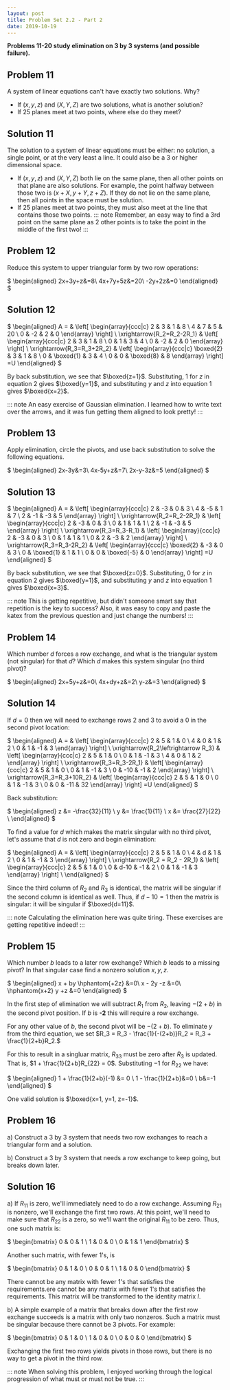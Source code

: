 ```yaml
---
layout: post
title: Problem Set 2.2 - Part 2
date: 2019-10-19
---
```


**Problems 11-20 study elimination on 3 by 3 systems (and possible failure).**

## Problem 11
A system of linear equations can't have exactly two solutions. Why?
- If $(x,y,z)$ and $(X,Y,Z)$ are two solutions, what is another solution?
- If 25 planes meet at two points, where else do they meet?

## Solution 11
The solution to a system of linear equations must be either: no solution, a single point, or at the very least
a line. It could also be a 3 or higher dimensional space.
- If $(x,y,z)$ and $(X,Y,Z)$ both lie on the same plane, then all other points
on that plane are also solutions. For example, the point halfway between those
two is $(x+X,y+Y,z+Z)$. If they do not lie on the same plane, then all
points in the space must be solution.
- If 25 planes meet at two points, they must also meet at the line that contains
    those two points.
::: note
Remember, an easy way to find a 3rd point on the same plane as 2 other points is
to take the point in the middle of the first two!
:::

## Problem 12
Reduce this system to upper triangular form by two row operations:

$
\begin{aligned}
2x+3y+z&=8\\
4x+7y+5z&=20\\
-2y+2z&=0
\end{aligned}
$

## Solution 12
$
\begin{aligned}
A = &
\left[ \begin{array}{ccc|c}
2 & 3 & 1 & 8 \\
4 & 7 & 5 & 20 \\
0 & -2 & 2 & 0
\end{array} \right] \\
 \xrightarrow{R_2=R_2-2R_1}
& \left[ \begin{array}{ccc|c}
2 & 3 & 1 & 8 \\
0 & 1 & 3 & 4 \\
0 & -2 & 2 & 0
\end{array} \right] \\
\xrightarrow{R_3=R_3+2R_2}
& \left[ \begin{array}{ccc|c}
\boxed{2} & 3 & 1 & 8 \\
0 & \boxed{1} & 3 & 4 \\
0 & 0 & \boxed{8} & 8
\end{array} \right]
=U
\end{aligned}
$

By back substitution, we see that $\boxed{z=1}$. Substituting,
$1$ for $z$ in equation 2 gives $\boxed{y=1}$, and substituting $y$ and $z$
into equation 1 gives $\boxed{x=2}$.

::: note
An easy exercise of Gaussian elimination. I learned how to write text over the
arrows, and it was fun getting them aligned to look pretty!
:::

## Problem 13
Apply elimination, circle the pivots, and use back substitution to solve the
following equations.

$
\begin{aligned}
2x-3y&=3\\
4x-5y+z&=7\\
2x-y-3z&=5
\end{aligned}
$

## Solution 13
$
\begin{aligned}
A = &
\left[ \begin{array}{ccc|c}
2 & -3 & 0 & 3 \\
4 & -5 & 1 & 7 \\
2 & -1 & -3 & 5
\end{array} \right] \\
 \xrightarrow{R_2=R_2-2R_1}
& \left[ \begin{array}{ccc|c}
2 & -3 & 0 & 3 \\
0 & 1 & 1 & 1 \\
2 & -1 & -3 & 5
\end{array} \right] \\
\xrightarrow{R_3=R_3-R_1}
& \left[ \begin{array}{ccc|c}
2 & -3 & 0 & 3 \\
0 & 1 & 1 & 1 \\
0 & 2 & -3 & 2
\end{array} \right] \\
\xrightarrow{R_3=R_3-2R_2}
& \left[ \begin{array}{ccc|c}
\boxed{2} & -3 & 0 & 3 \\
0 & \boxed{1} & 1 & 1 \\
0 & 0 & \boxed{-5} & 0
\end{array} \right]
=U
\end{aligned}
$

By back substitution, we see that $\boxed{z=0}$. Substituting,
$0$ for $z$ in equation 2 gives $\boxed{y=1}$, and substituting $y$ and $z$
into equation 1 gives $\boxed{x=3}$.

::: note
This is getting repetitive, but didn't someone smart say that repetition is the
key to success? Also, it was easy to copy and paste the katex from the previous
question and just change the numbers!
:::

## Problem 14
Which number $d$ forces a row exchange, and what is the triangular system (not
singular) for that $d$? Which $d$ makes this system singular (no third pivot)?

$
\begin{aligned}
2x+5y+z&=0\\
4x+dy+z&=2\\
y-z&=3
\end{aligned}
$

## Solution 14
If $d=0$ then we will need to exchange rows 2 and 3 to avoid a 0 in the second
pivot location:

$
\begin{aligned}
A = &
\left[ \begin{array}{ccc|c}
2 & 5 & 1 & 0 \\
4 & 0 & 1 & 2 \\
0 & 1 & -1 & 3
\end{array} \right] \\
\xrightarrow{R_2\leftrightarrow R_3}
& \left[ \begin{array}{ccc|c}
2 & 5 & 1 & 0 \\
0 & 1 & -1 & 3 \\
4 & 0 & 1 & 2
\end{array} \right] \\
\xrightarrow{R_3=R_3-2R_1}
& \left[ \begin{array}{ccc|c}
2 & 5 & 1 & 0 \\
0 & 1 & -1 & 3 \\
0 & -10 & -1 & 2
\end{array} \right] \\
\xrightarrow{R_3=R_3+10R_2}
& \left[ \begin{array}{ccc|c}
2 & 5 & 1 & 0 \\
0 & 1 & -1 & 3 \\
0 & 0 & -11 & 32
\end{array} \right]
=U
\end{aligned}
$

Back substitution:

$
\begin{aligned}
z &= -\frac{32}{11} \\
y &= \frac{1}{11} \\
x &= \frac{27}{22} \\
\end{aligned}
$

To find a value for $d$ which makes the matrix singular with no third pivot,
let's assume that $d$ is not zero and begin elimination:

$
\begin{aligned}
A = &
\left[ \begin{array}{ccc|c}
2 & 5 & 1 & 0 \\
4 & d & 1 & 2 \\
0 & 1 & -1 & 3
\end{array} \right] \\
\xrightarrow{R_2 = R_2 - 2R_1}
& \left[ \begin{array}{ccc|c}
2 & 5 & 1 & 0 \\
0 & d-10 & -1 & 2 \\
0 & 1 & -1 & 3
\end{array} \right] \\
\end{aligned}
$

Since the third column of $R_2$ and $R_3$ is identical, the matrix will be
singular if the second column is identical as well. Thus, if $d-10 = 1$ then
the matrix is singular: it will be singular if $\boxed{d=11}$.

::: note
Calculating the elimination here was quite tiring. These exercises are getting
repetitive indeed!
:::

## Problem 15
Which number $b$ leads to a later row exchange? Which $b$ leads to a missing
pivot? In that singular case find a nonzero solution $x,y,z$.

$
\begin{aligned}
x + by \hphantom{+2z}    &=0\\
x - 2y -z &=0\\
\hphantom{x+2} y +z &=0
\end{aligned}
$

In the first step of elimination we will subtract $R_1$ from $R_2$, leaving $-(2+b)$ in
the second pivot position. If $b$ is **-2** this will require a row exchange.

For any other value of $b$, the second pivot will be $-(2+b)$. To eliminate $y$
from the third equation, we set $R_3 = R_3 - \frac{1}{-(2+b)}R_2 = R_3 +
\frac{1}{2+b}R_2.$

For this to result in a singluar matrix, $R_{33}$ must be zero after $R_3$ is
updated. That is, $1 + \frac{1}{2+b}R_{22} = 0$. Substituting $-1$ for $R_{22}$
we have:

$
\begin{aligned}
1 + \frac{1}{2+b}(-1) &= 0 \\
1 - \frac{1}{2+b}&=0 \\
b&=-1
\end{aligned}
$

One valid solution is $\boxed{x=1, y=1, z=-1}$.

## Problem 16
a) Construct a 3 by 3 system that needs two row exchanges to reach a triangular
    form and a solution.

b) Construct a 3 by 3 system that needs a row exchange to keep going, but breaks
    down later.

## Solution 16
a) If $R_{11}$ is zero, we'll immediately need to do a row exchange. Assuming
$R_{21}$ is nonzero, we'll exchange the first two rows. At this point, we'll need
to make sure that $R_{22}$ is a zero, so we'll want the original $R_{11}$ to be
zero. Thus, one such matrix is:

$
\begin{bmatrix}
0 & 0 & 1 \\
1 & 0 & 0 \\
0 & 1 & 1
\end{bmatrix}
$

Another such matrix, with fewer 1's, is

$
\begin{bmatrix}
0 & 1 & 0 \\
0 & 0 & 1 \\
1 & 0 & 0
\end{bmatrix}
$

There cannot be any matrix with fewer 1's that satisfies the requirements.ere
cannot be any matrix with fewer 1's that satisfies the requirements. This
matrix will be transformed to the identity matrix $I$.

b) A simple example of a matrix that breaks down after the first row exchange
succeeds is a matrix with only two nonzeros. Such a matrix must be singular
because there cannot be 3 pivots. For example:

$
\begin{bmatrix}
0 & 1 & 0 \\
1 & 0 & 0 \\
0 & 0 & 0
\end{bmatrix}
$

Exchanging the first two rows yields pivots in those rows, but there is no way to get
a pivot in the third row.

::: note
When solving this problem, I enjoyed working through the logical progression of what must or must not be
true.
:::


